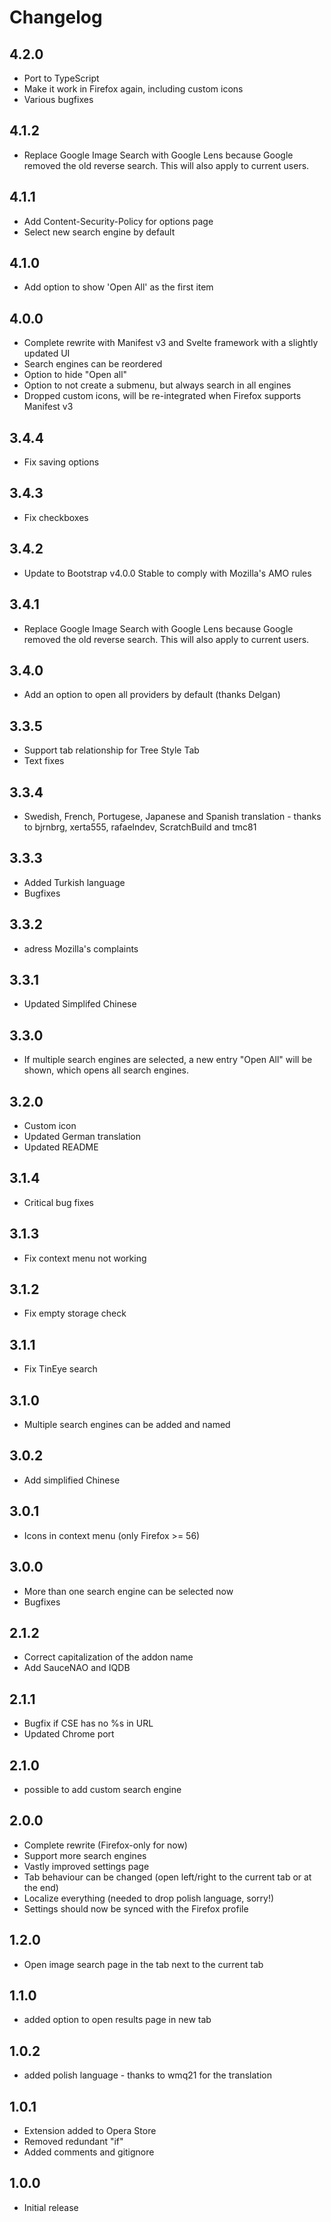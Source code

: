 # Changelog

## 4.2.0

- Port to TypeScript
- Make it work in Firefox again, including custom icons
- Various bugfixes

## 4.1.2

- Replace Google Image Search with Google Lens because Google removed the old reverse search. This will also apply to
  current users.

## 4.1.1

- Add Content-Security-Policy for options page
- Select new search engine by default

## 4.1.0

- Add option to show 'Open All' as the first item

## 4.0.0

- Complete rewrite with Manifest v3 and Svelte framework with a slightly updated UI
- Search engines can be reordered
- Option to hide "Open all"
- Option to not create a submenu, but always search in all engines
- Dropped custom icons, will be re-integrated when Firefox supports Manifest v3

## 3.4.4

- Fix saving options

## 3.4.3

- Fix checkboxes

## 3.4.2

- Update to Bootstrap v4.0.0 Stable to comply with Mozilla's AMO rules

## 3.4.1

- Replace Google Image Search with Google Lens because Google removed the old reverse search. This will also apply to
  current users.

## 3.4.0

- Add an option to open all providers by default (thanks Delgan)

## 3.3.5

- Support tab relationship for Tree Style Tab
- Text fixes

## 3.3.4

- Swedish, French, Portugese, Japanese and Spanish translation - thanks to bjrnbrg, xerta555, rafaelndev, ScratchBuild
  and tmc81

## 3.3.3

- Added Turkish language
- Bugfixes

## 3.3.2

- adress Mozilla's complaints

## 3.3.1

- Updated Simplifed Chinese

## 3.3.0

- If multiple search engines are selected, a new entry "Open All" will be shown, which opens all search engines.

## 3.2.0

- Custom icon
- Updated German translation
- Updated README

## 3.1.4

- Critical bug fixes

## 3.1.3

- Fix context menu not working

## 3.1.2

- Fix empty storage check

## 3.1.1

- Fix TinEye search

## 3.1.0

- Multiple search engines can be added and named

## 3.0.2

- Add simplified Chinese

## 3.0.1

- Icons in context menu (only Firefox >= 56)

## 3.0.0

- More than one search engine can be selected now
- Bugfixes

## 2.1.2

- Correct capitalization of the addon name
- Add SauceNAO and IQDB

## 2.1.1

- Bugfix if CSE has no %s in URL
- Updated Chrome port

## 2.1.0

- possible to add custom search engine

## 2.0.0

- Complete rewrite (Firefox-only for now)
- Support more search engines
- Vastly improved settings page
- Tab behaviour can be changed (open left/right to the current tab or at the end)
- Localize everything (needed to drop polish language, sorry!)
- Settings should now be synced with the Firefox profile

## 1.2.0

- Open image search page in the tab next to the current tab

## 1.1.0

- added option to open results page in new tab

## 1.0.2

- added polish language - thanks to wmq21 for the translation

## 1.0.1

- Extension added to Opera Store
- Removed redundant "if"
- Added comments and gitignore

## 1.0.0

- Initial release
